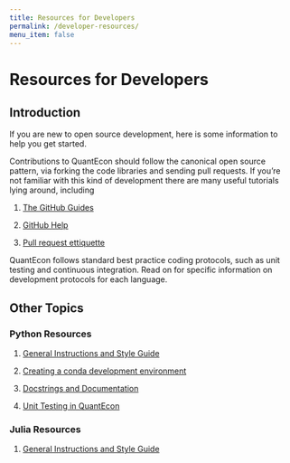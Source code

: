 ```yaml
---
title: Resources for Developers
permalink: /developer-resources/
menu_item: false
---
```

# Resources for Developers

## Introduction

If you are new to open source development, here is some information to help you get started.

Contributions to QuantEcon should follow the canonical open source pattern, via forking the code libraries and sending pull requests. If you’re not familiar with this kind of development there are many useful tutorials lying around, including

1.  [The GitHub Guides](https://guides.github.com/)

2.  [GitHub Help](https://help.github.com/)

3.  [Pull request ettiquette](http://readwrite.com/2014/07/02/github-pull-request-etiquette)

QuantEcon follows standard best practice coding protocols, such as unit testing and continuous integration. Read on for specific information on development protocols for each language.

## Other Topics

### Python Resources

1.  [General Instructions and Style Guide](/python-developers)

2.  [Creating a conda development environment](/wiki-py-conda-dev-env)

3.  [Docstrings and Documentation](/wiki-py-docstrings)

4.  [Unit Testing in QuantEcon](/wiki-py-unit-testing)

### Julia Resources

1.  [General Instructions and Style Guide](/julia-developers)